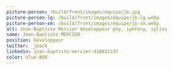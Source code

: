 ```yaml
---
picture-person: /build/front/images/equipe/jb.jpg
picture-person-lg: /build/front/images/equipe/jb-lg.webp
picture-person-sm: /build/front/images/equipe/jb-sm.webp
alt: Jean-Baptiste Mercier développeur php, symfony, sylius
name: Jean-Baptiste MERCIER
position: Développeur
twitter: _jback_
linkedin: jean-baptiste-mercier-428631137
color: blue-800
---
```

